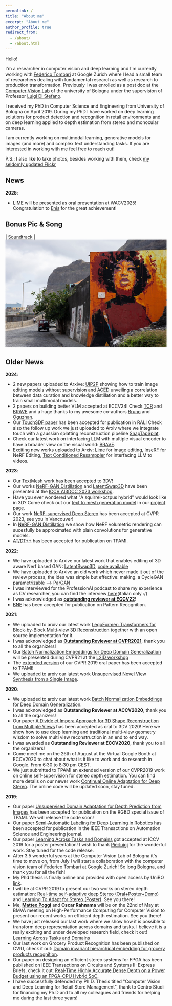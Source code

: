 ```yaml
---
permalink: /
title: "About me"
excerpt: "About me"
author_profile: true
redirect_from: 
  - /about/
  - /about.html
---
```


Hello!

I'm a researcher in computer vision and deep learning and I'm currently working with [Federico Tombari](https://federicotombari.github.io/) at Google Zurich where I lead a small team of researchers dealing with fundamental research as well as research to production transformation. 
Previously I was enrolled as a post doc at the [Computer Vision Lab](https://www.vision.deis.unibo.it/) of the university of Bologna under the supervision of Professor [Luigi Di Stefano](https://scholar.google.ch/citations?user=xZVTzyAAAAAJ&hl=de).

I received my PhD in Computer Science and Engineering from University of Bologna on April 2019. 
During my PhD I have worked on deep learning solutions for product detection and recognition in retail environments and on deep learning applied to depth estimation from stereo and monocular cameras.

I am currently working on multimodal learning, generative models for images (and more) and complex text understanding tasks. 
If you are interested in working with me feel free to reach out!

P.S.: I also like to take photos, besides working with them, check [my seldomly updated Flickr](https://www.flickr.com/photos/196993770@N03/)

## News

__2025__:
  * [LIME](publication/LIME) will be presented as oral presentation at WACV2025! Congratulation to [Enis](https://enisimsar.github.io/) for the great achievement!

## Bonus Pic & Song 
| [Soundtrack](https://www.youtube.com/watch?v=PS9Bc_GQBEs) |
![Head_Statue_In_Norway](../images/graffiti.jpg)

## Older News

__2024__:
  * 2 new papers uploaded to Arxive: [UIP2P](publication/UIP2P) showing how to train image editing models without supervision and [ACED](publication/ACED) unveiling a correlation between data curation and knowledge distillation and a better way to train small multimodal models. 
  * 2 papers on building better VLM accepted at ECCV24! Check [TCR](publication/TCR) and [BRAVE](publication/Brave) and a huge thanks to my awesome co-authors [Bruno](https://www.kor.bar/) and [Oguzhan](https://ofkar.github.io/).
  * Our [TouchSDF paper](/publication/TouchSDF) has been accepted for publication in RAL! Check also the follow up work we just uploaded to Arxiv where we integrate touch with a gaussian splatting reconstruction pipeline [SnapTapSplat](publication/SnapTapSplat).
  * Check our latest work on interfacing LLM with multiple visual encoder to have a broader view on the visual world: [BRAVE](publication/Brave).
  * Exciting new works uploaded to Arxiv: [Lime](publication/LIME) for image editing, [InseRF](publication/InseRF) for NeRF Editing, [Text Conditioned Resamppler](publication/TCR) for interfacing LLM to videos. 

__2023__:
  * Our [TextMesh](/publication/TextMesh) work has been accepted to 3DV!
  * Our works [NeRF-GAN Distillation](publication/NerfGanDistillation) and [LatentSwap3D](publication/LS3D) have been presented at the [ICCV AI3DCC 2023 workshop](https://ai3dcc.github.io/). 
  * Have you ever wondered what "A squirrel-octpus hybrid" would look like in 3D? Come check out our [text to mesh generation model](/publication/TextMesh) in our [project page](https://fabi92.github.io/textmesh/).
  * Our work [NeRF-supervised Deep Stereo](/publication/NerfStereo) has been accepted at CVPR 2023, see you in Vancouver!
  * In [NeRF-GAN Distillation](publication/NerfGanDistillation) we show how NeRF volumetric rendering can sucesfully be approximated with plain convolutions for generative models.
  * [AT/DT++](publication/ATDT2) has been accepted for publication on TPAMI.

__2022__:
  * We have uploaded to Arxive our latest work that enables editing of 3D aware Nerf based GAN: [LatentSwap3D](publication/LS3D), [code available](https://enisimsar.github.io/latentswap3d/)
  * We have uploaded to Arxive an old work which never made it out of the review process, the idea was simple but effective: making. a CycleGAN parametrizable --> [ParGAN](publication/ParGAN)
  * I was interviewed for the ProfessionAI podcast to share my experience as CV researcher, you can find the interview [here](https://www.youtube.com/watch?v=GfEJxyedtJQ)(italian only :/)
  * I was acknowledged as [**outstanding reviewer at ECCV22**](https://eccv2022.ecva.net/program/outstanding-reviewers/)!
  * [BNE](publication/BNE) has been accepted for publication on Pattern Recognition.

__2021__:

* We uploaded to arxiv our latest work [LegoFormer: Transformers for Block-by-Block Multi-view 3D Reconstruction](publication/LegoFormer) together with an open source implementation for it. 
* I was acknowledged as [**Outstanding Reviewer at CVPR2021**](http://cvpr2021.thecvf.com/node/184), thank you to all the organizers!
* Our [Batch Normalization Embeddings for Deep Domain Generalization](publication/BNE) will be presented during CVPR21 at the [L2ID workshop](https://l2id.github.io/index.html#people) 
* The [extended version](publication/realTimeII) of our CVPR 2019 oral paper has been accepted to TPAMI!
* We uploaded to arxiv our latest work [Unsupervised Novel View Synthesis from a Single Image](publication/NVS).


__2020__:

* We uploaded to arxiv our latest work [Batch Normalization Embeddings for Deep Domain Generalization](publication/BNE).
* I was acknowledged as **Outstanding Reviewer at ACCV2020**, thank you to all the organizers! 
* Our paper [A Divide et Impera Approach for 3D Shape Reconstruction from Multiple Views](publication/DivideEtImpera) has been accepted as oral to 3DV 2020! Here we show how to use deep learning and traditional multi-view geometry wisdom to solve multi view reconstruction in an end to end way. 
* I was awarded as **Outstanding Reviewer at ECCV2020**, thank you to all the organizers!
* Come meet me on the 26th of August at the Virtual Google Booth at ECCV2020 to chat about what is it like to work and do research in Google. From 6:30 to 8:30 pm CEST.
* We just submitted to TPAMI an extended version of our CVPR2019 work on online self-supervision for stereo depth estimation. You can find more details on our newer work [Continual Online Adaptation for Deep Stereo](publication/realTimeII). The online code will be updated soon, stay tuned. 

__2019__:

* Our paper [Unsupervised Domain Adaptation for Depth Prediction from Images](publication/AdaptationJournal) has been accepted for publication on the RGBD special issue of TPAMI. We will release the code soon!
* Our paper [Semi-Automatic Labeling for Deep Learning in Robotics](publication/ARS) has been accepted for publication in the IEEE Transactions on Automation Science and Engineering journal.
* Our paper [Learning Across Tasks and Domains](publication/ATDT) got accepted at ICCV 2019 for a poster presentation! I wish to thank [Pierluigi](https://www.unibo.it/sitoweb/pierluigi.zama) for the wonderful work. Stay tuned for the code release.
* After 3.5 wonderful years at the Computer Vision Lab of Bologna it's time to move on, from July I will start a collaboration with the computer vision team of Federico Tombari at Google Zurich! So long Bologna, and thank you for all the fish!
* My Phd thesis is finally online and provided with open access by UniBO [link](http://amsdottorato.unibo.it/8970/).
* I will be at CVPR 2019 to present our two works on stereo depth estimation: [Real-time self-adaptive deep Stereo (Oral+Poster+Demo)](publication/realTime)  and [Learning To Adapt for Stereo (Poster)](publication/2019-L2A). See you there!
* Me, [__Matteo Poggi__](https://vision.disi.unibo.it/~mpoggi/) and __Oscar Rahnama__ will be on the 22nd of May at BMVA meeting on High-Performance Computing for Computer Vision to present our recent works on efficient depth estimation. See you there!
* We have just released our last work where we show how it is possible to transform deep representation across domains and tasks. I believe it is a really exciting and under developed research field, check it out! [Learning Across Tasks and Domains](publication/ATDT)
* Our last work on Grocery Product Recognition has been published on CVIU, check it out: [Domain invariant hierarchical embedding for grocery products recognition](publication/DIHE).
* Our paper on designing an efficient stereo systems for FPGA has been published on IEEE Transactions on Circuits and Systems II: Express Briefs, check it out: [Real-Time Highly Accurate Dense Depth on a Power Budget using an FPGA-CPU Hybrid SoC](publication/FPGA).
* I have successfully defended my Ph.D. Thesis titled "Computer Vision and Deep Learning for Retail Store Management", thank to Centro Studi for financing my Ph.D and to all my colleagues and friends for helping me during the last three years! 